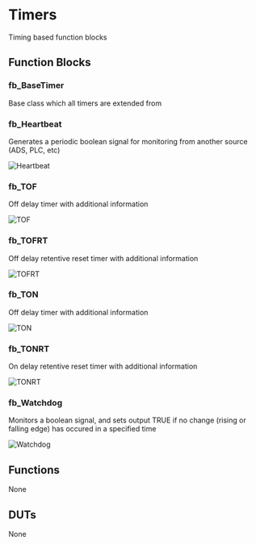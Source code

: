 # Timers
Timing based function blocks

## Function Blocks
### fb_BaseTimer
Base class which all timers are extended from


### fb_Heartbeat
Generates a periodic boolean signal for monitoring from another source (ADS, PLC, etc)

![Heartbeat](https://github.com/TwinCAT-Libre/source/blob/master/TcL_Timers/imgs/Heartbeat.jpg)

### fb_TOF
Off delay timer with additional information

![TOF](https://github.com/TwinCAT-Libre/source/blob/master/TcL_Timers/imgs/TOF.jpg)

### fb_TOFRT
Off delay retentive reset timer with additional information

![TOFRT](https://github.com/TwinCAT-Libre/source/blob/master/TcL_Timers/imgs/TOFRT.jpg)

### fb_TON
Off delay timer with additional information

![TON](https://github.com/TwinCAT-Libre/source/blob/master/TcL_Timers/imgs/TON.jpg)

### fb_TONRT
On delay retentive reset timer with additional information

![TONRT](https://github.com/TwinCAT-Libre/source/blob/master/TcL_Timers/imgs/TONRT.jpg)

### fb_Watchdog
Monitors a boolean signal, and sets output TRUE if no change (rising or falling edge) has occured in a specified time

![Watchdog](https://github.com/TwinCAT-Libre/source/blob/master/TcL_Timers/imgs/Watchdog.jpg)

## Functions
None

## DUTs
None
